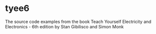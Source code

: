 # tyee6
The source code examples from the book Teach Yourself Electricity and Electronics - 6th edition by Stan Gibilisco and Simon Monk
